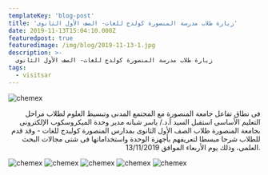 ```yaml
---
templateKey: 'blog-post'
title: 'زيارة طلاب مدرسة المنصورة كولدج للغات- الصف الأول الثانوى'
date: 2019-11-13T15:04:10.000Z
featuredpost: true
featuredimage: /img/blog/2019-11-13-1.jpg
description: >-
  زيارة طلاب مدرسة المنصورة كولدج للغات- الصف الأول الثانوى
tags:
  - visitsar
---
```


![chemex](/img/blog/2019-11-13-2.jpg)

<p style="text-align: right;">
فى نطاق تفاعل جامعة المنصورة مع المجتمع المدنى وتبسيط العلوم لطلاب مراحل التعليم الأساسى استقبل السيد أ.د./ ياسر شبانه مدير وحدة الميكروسكوب الإلكترونى بجامعة المنصورة طلاب الصف الأول الثانوى بمدارس المنصورة كوليدج للغات - وقد قدم للطلاب شرحا مبسطا لتعريفهم بأجهزة الوحدة واستخداماتها فى شتى مجالات البحث العلمى، وذلك يوم الأربعاء الموافق 13/11/2019.
</p>

![chemex](/img/blog/2019-11-13-3.jpg)
![chemex](/img/blog/2019-11-13-4.jpg)
![chemex](/img/blog/2019-11-13-5.jpg)
![chemex](/img/blog/2019-11-13-6.jpg)
![chemex](/img/blog/2019-11-13-7.jpg)
